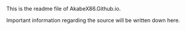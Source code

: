 This is the readme file of AkabeX86.Github.io.

Important information regarding the source will be written down here.

